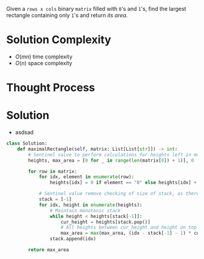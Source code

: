 Given a `rows x cols` binary `matrix` filled with `0`'s and `1`'s, find the largest rectangle containing only `1`'s and return _its area_.
# Solution Complexity
- $O(mn)$ time complexity
- $O(n)$ space complexity
# Thought Process
# Solution
- asdsad
```Python
class Solution:
	def maximalRectangle(self, matrix: List[List[str]]) -> int:
		# Sentinel value to perform calculations for heights left in monotonic stack
		heights, max_area = [0 for _ in range(len(matrix[0]) + 1)], 0

		for row in matrix:
			for idx, element in enumerate(row):
				heights[idx] = 0 if element == "0" else heights[idx] + 1

			# Sentinel value remove checking of size of stack, as there should not be any height below 0
			stack = [-1]
			for idx, height in enumerate(heights):
				# Maintain monotonic stack
				while height < heights[stack[-1]]:
					cur_height = heights[stack.pop()]
					# All heights between cur_height and height on top of stack will be higher or equal to cur_height
					max_area = max(max_area, (idx - stack[-1] - 1) * cur_height)
				stack.append(idx)

		return max_area
```